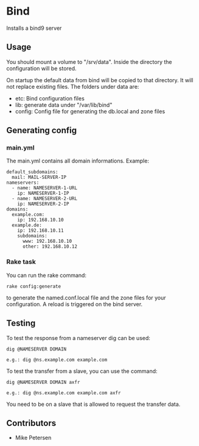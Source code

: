 # Bind

Installs a bind9 server

## Usage

You should mount a volume to "/srv/data". Inside the directory the configuration will be stored.

On startup the default data from bind will be copied to that directory. It will not replace existing files.
The folders under data are:
- etc: Bind configuration files
- lib: generate data under "/var/lib/bind"
- config: Config file for generating the db.local and zone files

## Generating config

### main.yml

The main.yml contains all domain informations. Example:

```
default_subdomains:
  mail: MAIL-SERVER-IP
nameservers:
  - name: NAMESERVER-1-URL
    ip: NAMESERVER-1-IP
  - name: NAMESERVER-2-URL
    ip: NAMESERVER-2-IP
domains:
  example.com:
    ip: 192.168.10.10
  example.de:
    ip: 192.168.10.11
    subdomains:
      www: 192.168.10.10
      other: 192.168.10.12
```

### Rake task

You can run the rake command:

```
rake config:generate
```

to generate the named.conf.local file and the zone files for your configuration. A reload is triggered on the bind server.

## Testing

To test the response from a nameserver dig can be used:

```
dig @NAMESERVER DOMAIN

e.g.: dig @ns.example.com example.com
```

To test the transfer from a slave, you can use the command:

```
dig @NAMESERVER DOMAIN axfr

e.g.: dig @ns.example.com example.com axfr
```

You need to be on a slave that is allowed to request the transfer data.

## Contributors

- Mike Petersen
